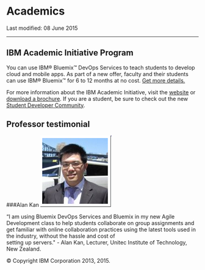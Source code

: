 # Academics

Last modified: 08 June 2015

---


## IBM Academic Initiative Program
You can use IBM&reg; Bluemix&trade; DevOps Services to teach students to develop cloud and mobile apps. As part of a new offer, faculty and their students can use IBM&reg; Bluemix&trade;  for 6 to 12 months at no cost. [Get more details.](http://www-304.ibm.com/ibm/university/academic/pub/page/cloud_program) 

For more information about the IBM Academic Initiative, visit the [website](http://www-304.ibm.com/ibm/university/academic/pub/page/cloud_paas) or [download a brochure](http://public.dhe.ibm.com/software/dw/university/ibmacademicinitiativebrochure2013.pdf). 
If you are a student, be sure to check out the new [Student Developer Community](https://developer.ibm.com/students/).


 
## Professor testimonial

###Alan Kan 
![Alan Kan](images/alankan.png) 
 
“I am using Bluemix DevOps Services and Bluemix in my new Agile Development class to help students collaborate on group assignments and get familiar with online collaboration practices using the latest tools used in the industry, without the hassle and cost of  
setting up servers."  - Alan Kan, Lecturer, Unitec Institute of Technology, New Zealand.   


&copy; Copyright IBM Corporation 2013, 2015.
